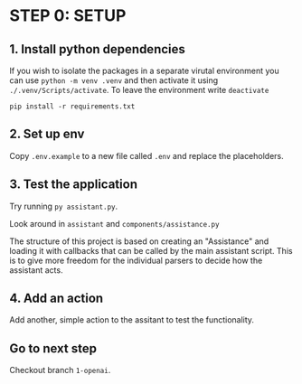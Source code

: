 # STEP 0: SETUP

## 1. Install python dependencies

If you wish to isolate the packages in a separate virutal environment you can use `python -m venv .venv` and then activate it using `./.venv/Scripts/activate`. To leave the environment write `deactivate`

`pip install -r requirements.txt`

## 2. Set up env

Copy `.env.example` to a new file called `.env` and replace the placeholders.

## 3. Test the application

Try running `py assistant.py`.

Look around in `assistant` and `components/assistance.py`

The structure of this project is based on creating an "Assistance" and loading it with callbacks that can be called by the main assistant script. This is to give more freedom for the individual parsers to decide how the assistant acts.

## 4. Add an action

Add another, simple action to the assitant to test the functionality.

## Go to next step

Checkout branch `1-openai`.
